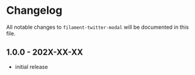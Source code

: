 # Changelog

All notable changes to `filament-twitter-modal` will be documented in this file.

## 1.0.0 - 202X-XX-XX

- initial release
